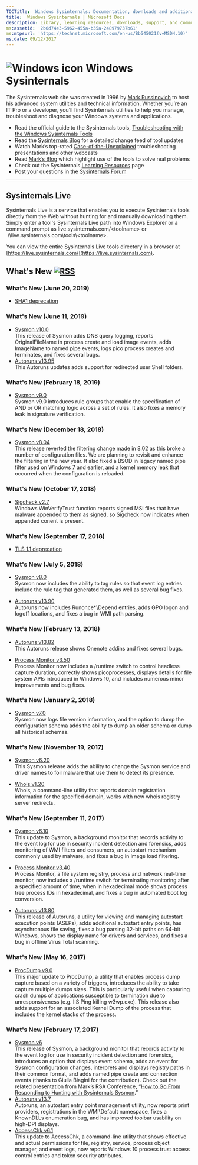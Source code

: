 ```yaml
---
TOCTitle: 'Windows Sysinternals: Documentation, downloads and additional resources'
title:  Windows Sysinternals | Microsoft Docs
description: Library, learning resources, downloads, support, and community. Evaluate and find out how to install, deploy, and maintain Windows with Sysinternals utilities.
ms:assetid: '2b0d74e3-5962-455a-b35a-248979737b61'
ms:mtpsurl: 'https://technet.microsoft.com/en-us/Bb545021(v=MSDN.10)'
ms.date: 09/12/2017
---
```


# ![Windows icon](/media/landing/sysinternals/Windows_logo_46x50px.png) Windows Sysinternals
The Sysinternals web site was created in 1996 by [Mark Russinovich](https://blogs.technet.microsoft.com/markrussinovich/) to host his advanced system utilities and technical information. Whether you’re an IT Pro or a developer, you’ll find Sysinternals utilities to help you manage, troubleshoot and diagnose your Windows systems and applications.
-   Read the official guide to the Sysinternals tools, [Troubleshooting with the Windows Sysinternals Tools](~/learn/troubleshooting-book.md)
-   Read the [Sysinternals Blog](https://techcommunity.microsoft.com/t5/Sysinternals-Blog/bg-p/Sysinternals-Blog) for a detailed change feed of tool updates
-   Watch Mark’s top-rated [Case-of-the-Unexplained](~/learn/webcasts.md) troubleshooting presentations and other webcasts
-   Read [Mark’s Blog](https://techcommunity.microsoft.com/t5/Windows-Blog-Archive/bg-p/Windows-Blog-Archive/label-name/Mark%20Russinovich) which highlight use of the tools to solve real problems
-   Check out the Sysinternals [Learning Resources](~/learn/index.md) page
-   Post your questions in the [Sysinternals Forum](https://social.technet.microsoft.com/Forums/en-US/home?category=sysinternals&amp;filter=alltypes&amp;sort=lastpostdesc)

---
## Sysinternals Live ##
Sysinternals Live is a service that enables you to execute Sysinternals tools directly from the Web without hunting for and manually downloading them. Simply enter a tool's Sysinternals Live path into Windows Explorer or a command prompt as live.sysinternals.com/&lt;toolname&gt; or  \\\\live.sysinternals.com\tools\\&lt;toolname&gt;.

You can view the entire Sysinternals Live tools directory in a browser at [https://live.sysinternals.com/](https://live.sysinternals.com).

## What's New [![RSS](/media/landing/sysinternals/rss.gif)](https://blogs.technet.microsoft.com/sysinternals/feed/) ##

### What's New (June 20, 2019) ###
  - [SHA1 deprecation](~/Announce/SHA1Deprecation.md)  

### What's New (June 11, 2019) ###
  - [Sysmon v10.0](~/downloads/sysmon.md)  
     This release of Sysmon adds DNS query logging, reports OriginalFileName in process create and load image events, adds ImageName to named pipe events, logs pico process creates and terminates, and fixes several bugs. 
  - [Autoruns v13.95](~/downloads/autoruns.md)  
     This Autoruns updates adds support for redirected user Shell folders. 
     
### What's New (February 18, 2019) ###
  - [Sysmon v9.0](~/downloads/sysmon.md)  
     Sysmon v9.0 introduces rule groups that enable the specification of AND or OR matching logic across a set of rules. It also fixes a memory leak in signature verification. 
     
### What's New (December 18, 2018) ###
  - [Sysmon v8.04](~/downloads/sysmon.md)  
     This release reverted the filtering change made in 8.02 as this broke a number of configuration files. We are planning to revisit and enhance the filtering in the new year. It also fixed a BSOD in legacy named pipe filter used on Windows 7 and earlier, and a kernel memory leak that occurred when the configuration is reloaded.
     
### What's New (October 17, 2018) ###
  - [Sigcheck v2.7](~/downloads/sigcheck.md)  
     Windows WinVerifyTrust function reports signed MSI files that have malware appended to them as signed, so Sigcheck now indicates when appended conent is present. 

### What's New (September 17, 2018) ###
  - [TLS 1.1 deprecation](~/Announce/TLSDeprecation.md)  

### What's New (July 5, 2018) ###
  - [Sysmon v8.0](~/downloads/sysmon.md)  
    Sysmon now includes the ability to tag rules so that event log entries include the rule tag that generated them, as well as several bug fixes.  
    
  - [Autoruns v13.90](~/downloads/autoruns.md)  
    Autoruns now includes Runonce\*\Depend entries, adds GPO logon and logoff locations, and fixes a bug in WMI path parsing.    
    
### What's New (February 13, 2018) ###
  - [Autoruns v13.82](~/downloads/autoruns.md)  
    This Autoruns release shows Onenote addins and fixes several bugs. 

  - [Process Monitor v3.50](~/downloads/procmon.md)  
    Process Monitor now includes a /runtime switch to control headless capture duration, correctly shows picoprocesses, displays details for file system APIs introduced in Windows 10, and includes numerous minor improvements and bug fixes. 

### What's New (January 2, 2018) ###
  - [Sysmon v7.0](~/downloads/sysmon.md)  
    Sysmon now logs file version information, and the option to dump the configuration schema adds the ability to dump an older schema or dump all historical schemas. 
    
### What's New (November 19, 2017) ###
  - [Sysmon v6.20](~/downloads/sysmon.md)  
    This Sysmon release adds the ability to change the Sysmon service and driver names to foil malware that use them to detect its presence. 
    
  - [Whois v1.20](~/downloads/whois.md)  
    Whois, a command-line utility that reports domain registration information for the specified domain, works with new whois registry server redirects.  

### What's New (September 11, 2017) ###
  - [Sysmon v6.10](~/downloads/sysmon.md)  
    This update to Sysmon, a background monitor that records activity to the event log for use in security incident detection and forensics, adds monitoring of WMI filters and consumers, an autostart mechanism commonly used by malware, and fixes a bug in image load filtering. 

  - [Process Monitor v3.40](~/downloads/procmon.md)  
    Process Monitor, a file system registry, process and network real-time monitor, now includes a /runtime switch for terminating monitoring after a specified amount of time, when in hexadecimal mode shows process tree process IDs in hexadecimal, and fixes a bug in automated boot log conversion. 
    
  - [Autoruns v13.80](~/downloads/autoruns.md)  
    This release of Autoruns, a utility for viewing and managing autostart execution points (ASEPs), adds additional autostart entry points, has asynchronous file saving, fixes a bug parsing 32-bit paths on 64-bit Windows, shows the display name for drivers and services, and fixes a bug in offline Virus Total scanning. 

### What's New (May 16, 2017) ###
  - [ProcDump v9.0](~/downloads/procdump.md)  
    This major update to ProcDump, a utility that enables process dump capture based on a variety of triggers, introduces the ability to take capture multiple dumps sizes. This is particularly useful when capturing crash dumps of applications susceptible to termination due to unresponsiveness (e.g. IIS Ping killing w3wp.exe). This release also adds support for an associated Kernel Dump of the process that includes the kernel stacks of the process.</li>

### What's New (February 17, 2017) ###
  - [Sysmon v6](~/downloads/sysmon.md)  
    This release of Sysmon, a background monitor that records activity to the event log for use in security incident detection and forensics, introduces an option that displays event schema, adds an event for Sysmon configuration changes, interprets and displays registry paths in their common format, and adds named pipe create and connection events (thanks to Giulia Biagini for the contribution). Check out the related presentation from Mark’s RSA Conference, “[How to Go From Responding to Hunting with Sysinternals Sysmon](https://www.rsaconference.com/events/us17/agenda/sessions/7516-How-to-Go-from-Responding-to-Hunting-with-Sysinternals-Sysmon).”
  - [Autoruns v13.7](~/downloads/autoruns.md)  
    Autoruns, an autostart entry point management utility, now reports print providers, registrations in the WMI\Default namespace, fixes a KnownDLLs enumeration bug, and has improved toolbar usability on high-DPI displays.
  - [AccessChk v6.1](~/downloads/accesschk.md)  
    This update to AccessChk, a command-line utility that shows effective and actual permissions for file, registry, service, process object manager, and event logs, now reports Windows 10 process trust access control entries and token security attributes.
